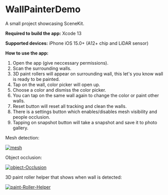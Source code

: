 # WallPainterDemo

A small project showcasing SceneKit.

**Required to build the app:** Xcode 13

**Supported devices:** iPhone iOS 15.0+ (A12+ chip and LiDAR sensor)

**How to use the app:** 
1. Open the app (give neccessary permissions).
2. Scan the surrounding walls.
3. 3D paint rollers will appear on surrounding wall, this let's you know wall is ready to be painted.
4. Tap on the wall, color picker will open up.
5. Choose a color and dismiss the color picker.
6. You can tap on the same wall again to change the color or paint other walls.
7. Reset button will reset all tracking and clean the walls.
8. There is a settings button which enables/disables mesh visibility and people occlusion.
9. Tapping on snapshot button will take a snapshot and save it to photo gallery.

Mesh detection:

<a href="https://ibb.co/nc84jrN"><img src="https://i.ibb.co/nc84jrN/mesh.jpg" alt="mesh" border="0"></a>

Object occlusion:

<a href="https://ibb.co/L5JFNSp"><img src="https://i.ibb.co/L5JFNSp/object-Occlusion.jpg" alt="object-Occlusion" border="0"></a>

3D paint roller helper that shows when wall is detected:

<a href="https://ibb.co/j8SW7fF"><img src="https://i.ibb.co/j8SW7fF/paint-Roller-Helper.jpg" alt="paint-Roller-Helper" border="0"></a>
